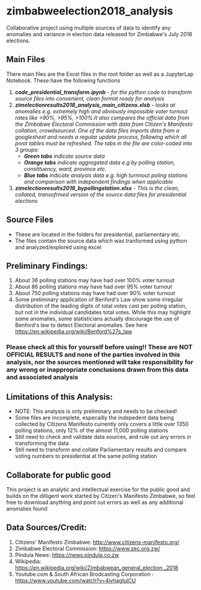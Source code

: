 # zimbabweelection2018_analysis
Collaborative project using multiple sources of data to identify any anomalies and variance in election data released for Zimbabwe's July 2018 elections.

## Main Files
There main files are the Excel files in the root folder as well as a JupyterLap Notebook. These have the following functions
1. ***code_presidential_transform.ipynb** - for the python code to transform source files into convenient, clean format ready for analysis*
2. ***zimelectionresults2018_analysis_main_citizens.xlsb** - looks at anomalies e.g. extremely high and obviously impossible voter turnout rates like >90%, >95%, >100%.It also compares the official data from the Zimbabwe Electoral Commission with data from Citizen's Manifesto collation, crowdsourced. One of the data files imports data from a googlesheet and needs a regular update process, following which all pivot tables must be refreshed. The tabs in the file are color-coded into 3 groups:*
      - ***Green tabs** indicate source data*
      - ***Orange tabs** indicate aggregated data e.g by polling station, constituency, ward, province etc.*
      - ***Blue tabs** indicate analysis data e.g. high turnnout poling stations and comparison with independent findings when applicable*
3. ***zimelectionresults2018_bypollingstation.xlsx** - This is the clean, collated, transofrmed version of the source data files for presidential elections*

## Source Files
- These are located in the folders for presidential, parliamentary etc.
- The files contain the source data which was tranformed using python and analyzed/explored using excel 

## Preliminary Findings:
1. About 36 polling stations may have had over 100% voter turnout
2. About 86 polling stations may have had over 95% voter turnout
3. About 750 polling stations may have had over 90% voter turnout
4. Some preliminary application of Benford's Law show some irregular distribution of the leading digits of total votes cast per polling station, but not in the individual candidates total votes. While this may highlight some anomalies, some statisticians actually discourage the use of Benford's law to detect Electoral anomalies. See here https://en.wikipedia.org/wiki/Benford%27s_law
### Please check all this for yourself before using!! These are NOT OFFICIAL RESULTS and none of the parties involved in this analysis, nor the sources mentioned will take responsibility for any wrong or inappropriate conclusions drawn from this data and associated analysis



## Limitations of this Analysis:
- NOTE: This analysis is only preliminary and needs to be checked!
- Some files are incomplete, especailly the indepedent data being collected by Citizens Manifesto currently only covers a little over 1350 polling stations, only 12% of the almost 11,000 polling stations
- Still need to check and validate data sources, and rule out any errors in transforming the data
- Still need to transform and collate Parliamentary results and compare voting numbers to presidential at the same polling station

## Collaborate for public good 
This project is an analytic and intellectual exercise for the public good and builds on the dilligent work started by Citizen's Manifesto Zimbabwe, so feel free to download anything and point out errors as well as any additional anomalies found

## Data Sources/Credit:
1. Citizens' Manifesto Zimbabwe: http://www.citizens-manifesto.org/
2. Zimbabwe Electoral Commission: https://www.zec.org.zw/
3. Pindula News: https://news.pindula.co.zw
4. Wikipedia: https://en.wikipedia.org/wiki/Zimbabwean_general_election,_2018
5. Youtube.com & South African Brodcasting Corporation : https://www.youtube.com/watch?v=4iyhagIulCU
